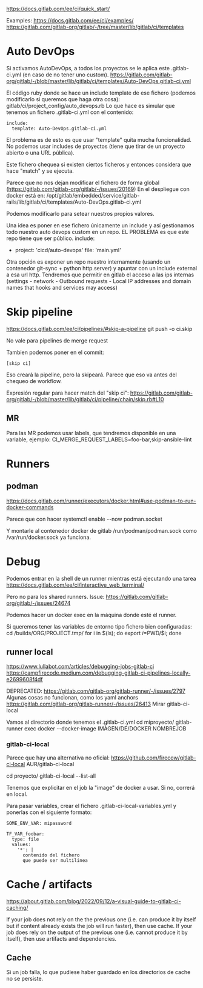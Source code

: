 https://docs.gitlab.com/ee/ci/quick_start/

Examples:
https://docs.gitlab.com/ee/ci/examples/
https://gitlab.com/gitlab-org/gitlab/-/tree/master/lib/gitlab/ci/templates

# Auto DevOps
Si activamos AutoDevOps, a todos los proyectos se le aplica este .gitlab-ci.yml (en caso de no tener uno custom).
https://gitlab.com/gitlab-org/gitlab/-/blob/master/lib/gitlab/ci/templates/Auto-DevOps.gitlab-ci.yml

El código ruby donde se hace un include template de ese fichero (podemos modificarlo si queremos que haga otra cosa):
gitlab/ci/project_config/auto_devops.rb
Lo que hace es simular que tenemos un fichero .gitlab-ci.yml con el contenido:
```
include:
  template: Auto-DevOps.gitlab-ci.yml
```
El problema es de esto es que usar "template" quita mucha funcionalidad.
No podemos usar includes de proyectos (tiene que tirar de un proyecto abierto o una URL pública).


Este fichero chequea si existen ciertos ficheros y entonces considera que hace "match" y se ejecuta.

Parece que no nos dejan modificar el fichero de forma global (https://gitlab.com/gitlab-org/gitlab/-/issues/20169)
En el despliegue con docker está en:
/opt/gitlab/embedded/service/gitlab-rails/lib/gitlab/ci/templates/Auto-DevOps.gitlab-ci.yml

Podemos modificarlo para setear nuestros propios valores.

Una idea es poner en ese fichero únicamente un include y así gestionamos todo nuestro auto devops custom en un repo.
EL PROBLEMA es que este repo tiene que ser público.
include:
  - project: 'cicd/auto-devops'
    file: 'main.yml'

Otra opción es exponer un repo nuestro internamente (usando un contenedor git-sync + python http.server) y apuntar con un include external a esa url http.
Tendremos que permitir en gitlab el acceso a las ips internas (settings - network - Outbound requests - Local IP addresses and domain names that hooks and services may access)


# Skip pipeline
https://docs.gitlab.com/ee/ci/pipelines/#skip-a-pipeline
git push -o ci.skip

No vale para pipelines de merge request

Tambien podemos poner en el commit:
```
[skip ci]
```
Eso creará la pipeline, pero la skipeará.
Parece que eso va antes del chequeo de workflow.

Expresión regular para hacer match del "skip ci":
https://gitlab.com/gitlab-org/gitlab/-/blob/master/lib/gitlab/ci/pipeline/chain/skip.rb#L10

## MR
Para las MR podemos usar labels, que tendremos disponible en una variable, ejemplo:
CI_MERGE_REQUEST_LABELS=foo-bar,skip-ansible-lint


# Runners
## podman
https://docs.gitlab.com/runner/executors/docker.html#use-podman-to-run-docker-commands

Parece que con hacer
systemctl enable --now podman.socket

Y montarle al contenedor docker de gitlab /run/podman/podman.sock como /var/run/docker.sock ya funciona.

# Debug
Podemos entrar en la shell de un runner mientras está ejecutando una tarea
https://docs.gitlab.com/ee/ci/interactive_web_terminal/

Pero no para los shared runners. Issue: https://gitlab.com/gitlab-org/gitlab/-/issues/24674

Podemos hacer un docker exec en la máquina donde esté el runner.

Si queremos tener las variables de entorno tipo fichero bien configuradas:
cd /builds/ORG/PROJECT.tmp/
for i in $(ls); do export $i=$PWD/$i; done


## runner local
https://www.lullabot.com/articles/debugging-jobs-gitlab-ci
https://campfirecode.medium.com/debugging-gitlab-ci-pipelines-locally-e2699608f4df

DEPRECATED: https://gitlab.com/gitlab-org/gitlab-runner/-/issues/2797
Algunas cosas no funcionan, como los yaml anchors
https://gitlab.com/gitlab-org/gitlab-runner/-/issues/26413
Mirar gitlab-ci-local

Vamos al directorio donde tenemos el .gitlab-ci.yml
cd miproyecto/
gitlab-runner exec docker --docker-image IMAGEN/DE/DOCKER NOMBREJOB

### gitlab-ci-local
Parece que hay una alternativa no oficial:
https://github.com/firecow/gitlab-ci-local
AUR/gitlab-ci-local

cd proyecto/
gitlab-ci-local --list-all

Tenemos que explicitar en el job la "image" de docker a usar. Si no, correrá en local.

Para pasar variables, crear el fichero .gitlab-ci-local-variables.yml y ponerlas con el siguiente formato:

```
SOME_ENV_VAR: mipassword

TF_VAR_foobar:
  type: file
  values:
    '*': |
      contenido del fichero
      que puede ser multilinea
```



# Cache / artifacts
https://about.gitlab.com/blog/2022/09/12/a-visual-guide-to-gitlab-ci-caching/

If your job does not rely on the the previous one (i.e. can produce it by itself but if content already exists the job will run faster), then use cache.
If your job does rely on the output of the previous one (i.e. cannot produce it by itself), then use artifacts and dependencies.

## Cache
Si un job falla, lo que pudiese haber guardado en los directorios de cache no se persiste.
